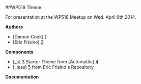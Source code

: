 ##WP518 Theme

For presentation at the WP518 Meetup on Wed. April 6th 2014.

**Authors**
  * [Damon Cook] [1]
  * [Eric Frisino] [2]
  
  [1]: http://damonacook.com
  [2]: http://ericfrisino.com

**Components** 
  * [_s] [3] Starter Theme from [Automattic] [4]
  * [_less] [5] from Eric Frisino's Repository
  
  
  [3]: https://github.com/Automattic/_s
  [4]: http://automattic.com
  [5]: https://github.com/ericfrisino/_less

**Documentation**